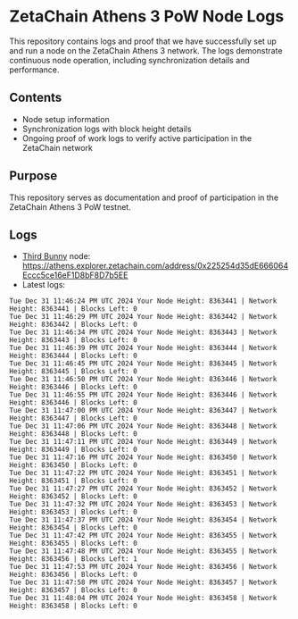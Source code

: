 # ZetaChain Athens 3 PoW Node Logs
This repository contains logs and proof that we have successfully set up and run a node on the ZetaChain Athens 3 network. The logs demonstrate continuous node operation, including synchronization details and performance.

## Contents
- Node setup information
- Synchronization logs with block height details
- Ongoing proof of work logs to verify active participation in the ZetaChain network

## Purpose
This repository serves as documentation and proof of participation in the ZetaChain Athens 3 PoW testnet.

## Logs

- [Third Bunny](https://thirdbunny.xyz/) node: https://athens.explorer.zetachain.com/address/0x225254d35dE666064Eccc5ce16eF1D8bF8D7b5EE
- Latest logs:
```
Tue Dec 31 11:46:24 PM UTC 2024 Your Node Height: 8363441 | Network Height: 8363441 | Blocks Left: 0
Tue Dec 31 11:46:29 PM UTC 2024 Your Node Height: 8363442 | Network Height: 8363442 | Blocks Left: 0
Tue Dec 31 11:46:34 PM UTC 2024 Your Node Height: 8363443 | Network Height: 8363443 | Blocks Left: 0
Tue Dec 31 11:46:39 PM UTC 2024 Your Node Height: 8363444 | Network Height: 8363444 | Blocks Left: 0
Tue Dec 31 11:46:45 PM UTC 2024 Your Node Height: 8363445 | Network Height: 8363445 | Blocks Left: 0
Tue Dec 31 11:46:50 PM UTC 2024 Your Node Height: 8363446 | Network Height: 8363446 | Blocks Left: 0
Tue Dec 31 11:46:55 PM UTC 2024 Your Node Height: 8363446 | Network Height: 8363446 | Blocks Left: 0
Tue Dec 31 11:47:00 PM UTC 2024 Your Node Height: 8363447 | Network Height: 8363447 | Blocks Left: 0
Tue Dec 31 11:47:06 PM UTC 2024 Your Node Height: 8363448 | Network Height: 8363448 | Blocks Left: 0
Tue Dec 31 11:47:11 PM UTC 2024 Your Node Height: 8363449 | Network Height: 8363449 | Blocks Left: 0
Tue Dec 31 11:47:16 PM UTC 2024 Your Node Height: 8363450 | Network Height: 8363450 | Blocks Left: 0
Tue Dec 31 11:47:22 PM UTC 2024 Your Node Height: 8363451 | Network Height: 8363451 | Blocks Left: 0
Tue Dec 31 11:47:27 PM UTC 2024 Your Node Height: 8363452 | Network Height: 8363452 | Blocks Left: 0
Tue Dec 31 11:47:32 PM UTC 2024 Your Node Height: 8363453 | Network Height: 8363453 | Blocks Left: 0
Tue Dec 31 11:47:37 PM UTC 2024 Your Node Height: 8363454 | Network Height: 8363454 | Blocks Left: 0
Tue Dec 31 11:47:42 PM UTC 2024 Your Node Height: 8363455 | Network Height: 8363455 | Blocks Left: 0
Tue Dec 31 11:47:48 PM UTC 2024 Your Node Height: 8363455 | Network Height: 8363456 | Blocks Left: 1
Tue Dec 31 11:47:53 PM UTC 2024 Your Node Height: 8363456 | Network Height: 8363456 | Blocks Left: 0
Tue Dec 31 11:47:58 PM UTC 2024 Your Node Height: 8363457 | Network Height: 8363457 | Blocks Left: 0
Tue Dec 31 11:48:04 PM UTC 2024 Your Node Height: 8363458 | Network Height: 8363458 | Blocks Left: 0
```
